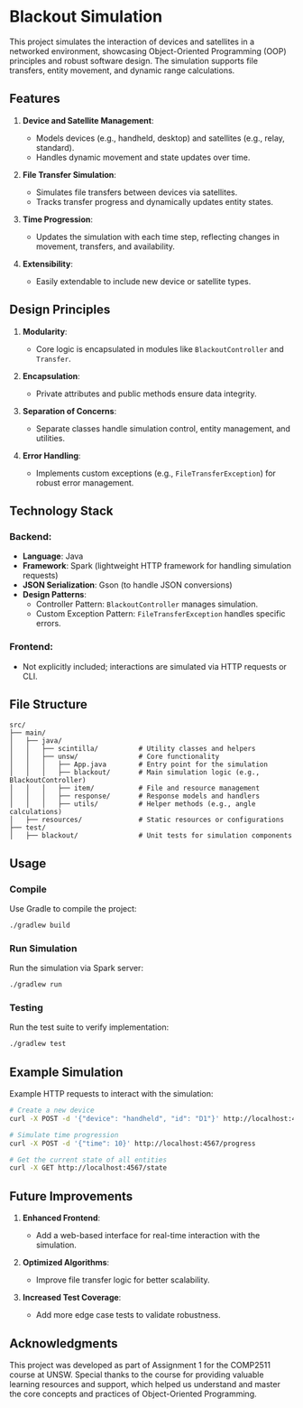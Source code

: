 
# Blackout Simulation

This project simulates the interaction of devices and satellites in a networked environment, showcasing Object-Oriented Programming (OOP) principles and robust software design. The simulation supports file transfers, entity movement, and dynamic range calculations.

## Features

1. **Device and Satellite Management**:
   - Models devices (e.g., handheld, desktop) and satellites (e.g., relay, standard).
   - Handles dynamic movement and state updates over time.

2. **File Transfer Simulation**:
   - Simulates file transfers between devices via satellites.
   - Tracks transfer progress and dynamically updates entity states.

3. **Time Progression**:
   - Updates the simulation with each time step, reflecting changes in movement, transfers, and availability.

4. **Extensibility**:
   - Easily extendable to include new device or satellite types.

## Design Principles

1. **Modularity**:
   - Core logic is encapsulated in modules like `BlackoutController` and `Transfer`.

2. **Encapsulation**:
   - Private attributes and public methods ensure data integrity.

3. **Separation of Concerns**:
   - Separate classes handle simulation control, entity management, and utilities.

4. **Error Handling**:
   - Implements custom exceptions (e.g., `FileTransferException`) for robust error management.

## Technology Stack

### Backend:
- **Language**: Java
- **Framework**: Spark (lightweight HTTP framework for handling simulation requests)
- **JSON Serialization**: Gson (to handle JSON conversions)
- **Design Patterns**:
  - Controller Pattern: `BlackoutController` manages simulation.
  - Custom Exception Pattern: `FileTransferException` handles specific errors.

### Frontend:
- Not explicitly included; interactions are simulated via HTTP requests or CLI.

## File Structure

```
src/
├── main/
│   ├── java/
│   │   ├── scintilla/          # Utility classes and helpers
│   │   ├── unsw/               # Core functionality
│   │   │   ├── App.java        # Entry point for the simulation
│   │   │   ├── blackout/       # Main simulation logic (e.g., BlackoutController)
│   │   │   ├── item/           # File and resource management
│   │   │   ├── response/       # Response models and handlers
│   │   │   ├── utils/          # Helper methods (e.g., angle calculations)
│   ├── resources/              # Static resources or configurations
├── test/
│   ├── blackout/               # Unit tests for simulation components
```

## Usage

### Compile
Use Gradle to compile the project:
```bash
./gradlew build
```

### Run Simulation
Run the simulation via Spark server:
```bash
./gradlew run
```

### Testing
Run the test suite to verify implementation:
```bash
./gradlew test
```

## Example Simulation
Example HTTP requests to interact with the simulation:
```bash
# Create a new device
curl -X POST -d '{"device": "handheld", "id": "D1"}' http://localhost:4567/device

# Simulate time progression
curl -X POST -d '{"time": 10}' http://localhost:4567/progress

# Get the current state of all entities
curl -X GET http://localhost:4567/state
```

## Future Improvements

1. **Enhanced Frontend**:
   - Add a web-based interface for real-time interaction with the simulation.

2. **Optimized Algorithms**:
   - Improve file transfer logic for better scalability.

3. **Increased Test Coverage**:
   - Add more edge case tests to validate robustness.

## Acknowledgments

This project was developed as part of Assignment 1 for the COMP2511 course at UNSW. Special thanks to the course for providing valuable learning resources and support, which helped us understand and master the core concepts and practices of Object-Oriented Programming.
